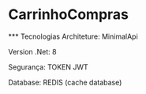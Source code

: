 # CarrinhoCompras

*** Tecnologias
Architeture: MinimalApi

Version .Net: 8

Segurança: TOKEN JWT

Database: REDIS (cache database)
